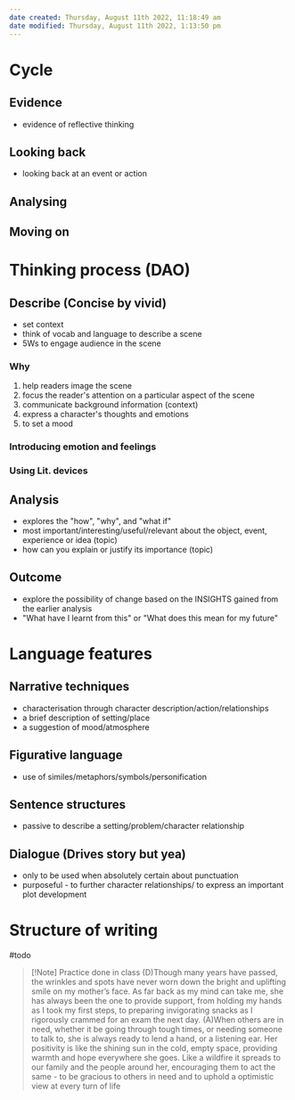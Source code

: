```yaml
---
date created: Thursday, August 11th 2022, 11:18:49 am
date modified: Thursday, August 11th 2022, 1:13:50 pm
---
```


# Cycle 

## Evidence

- evidence of reflective thinking

## Looking back

- looking back at an event or action

## Analysing

## Moving on

# Thinking process (DAO)

## Describe (Concise by vivid)

- set context
- think of vocab and language to describe a scene
- 5Ws to engage audience in the scene

### Why

1. help readers image the scene
2. focus the reader's attention on a particular aspect of the scene
3. communicate background information (context)
4. express a character's thoughts and emotions
5. to set a mood

### Introducing emotion and feelings

### Using Lit. devices

## Analysis

- explores the "how", "why", and "what if"
- most important/interesting/useful/relevant about the object, event, experience or idea (topic)
- how can you explain or justify its importance (topic)

## Outcome

- explore the possibility of change based on the INSIGHTS gained from the earlier analysis
- "What have I learnt from this" or "What does this mean for my future"

# Language features

## Narrative techniques

- characterisation through character description/action/relationships
- a brief description of setting/place
- a suggestion of mood/atmosphere

## Figurative language

- use of similes/metaphors/symbols/personification

## Sentence structures

- passive to describe a setting/problem/character relationship

## Dialogue (Drives story but yea)

- only to be used when absolutely certain about punctuation
- purposeful - to further character relationships/ to express an important plot development

# Structure of writing

#todo
> [!Note] Practice done in class
> (D)Though many years have passed, the wrinkles and spots have never worn down the bright and uplifting smile on my mother’s face. As far back as my mind can take me, she has always been the one to provide support, from holding my hands as I took my first steps, to preparing invigorating snacks as I rigorously crammed for an exam the next day.
> (A)When others are in need, whether it be going through tough times, or needing someone to talk to, she is always ready to lend a hand, or a listening ear. Her positivity is like the shining sun in the cold, empty space, providing warmth and hope everywhere she goes. Like a wildfire it spreads to our family and the people around her, encouraging them to act the same - to be gracious to others in need and to uphold a optimistic view at every turn of life